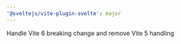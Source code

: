 ```yaml
---
'@sveltejs/vite-plugin-svelte': major
---
```


Handle Vite 6 breaking change and remove Vite 5 handling
